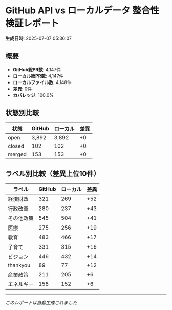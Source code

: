 # GitHub API vs ローカルデータ 整合性検証レポート

**生成日時**: 2025-07-07 05:36:07

## 概要

- **GitHub総PR数**: 4,147件
- **ローカル総PR数**: 4,147件
- **ローカルファイル数**: 4,148件
- **差異**: 0件
- **カバレッジ**: 100.0%

## 状態別比較

| 状態 | GitHub | ローカル | 差異 |
|------|--------|----------|------|
| open | 3,892 | 3,892 | +0 |
| closed | 102 | 102 | +0 |
| merged | 153 | 153 | +0 |

## ラベル別比較（差異上位10件）

| ラベル | GitHub | ローカル | 差異 |
|--------|--------|----------|------|
| 経済財政 | 321 | 269 | +52 |
| 行政改革 | 280 | 237 | +43 |
| その他政策 | 545 | 504 | +41 |
| 医療 | 275 | 256 | +19 |
| 教育 | 483 | 466 | +17 |
| 子育て | 331 | 315 | +16 |
| ビジョン | 446 | 432 | +14 |
| thankyou | 89 | 77 | +12 |
| 産業政策 | 211 | 205 | +6 |
| エネルギー | 158 | 152 | +6 |

---
*このレポートは自動生成されました*
